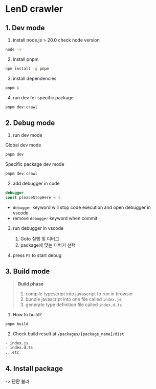 # LenD crawler

## 1. Dev mode

1. install node.js > 20.0
   check node version

```bash
node -v
```

2. install pnpm

```bash
npm install -g pnpm
```

3. install dependencies

```bash
pnpm i
```

4. run dev for specific package

```bash
pnpm dev:crawl
```

## 2. Debug mode

1. run dev mode

Global dev mode

```ts
pnpm dev
```

Specific package dev mode

```ts
pnpm dev:crawl
```

2. add debugger in code

```ts
debugger
const pleaseStopHere = 1
```

-   `debugger` keyword will stop code execution and open debugger in vscode
-   remove `debugger` keyword when commit

3. run debugger in vscode

    1. Goto 실행 및 디버그
    2. package에 맞는 디버거 선택

4. press `F5` to start debug

## 3. Build mode

> **Build phase**
>
> 1. compile typescript into javascript to run in browser
> 2. bundle javascript into one file called `index.js`
> 3. generate type definition file called `index.d.ts`

1. How to build?

```bash
pnpm build
```

2. Check build result at `/packages/[package_name]/dist`

```bash
- index.js
- index.d.ts
...etc
```

## 4. Install package

-> 단팥 불러
